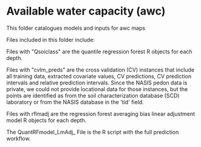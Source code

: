 # Available water capacity (awc)

This folder catalogues models and inputs for awc maps

Files included in this folder include:

Files with "Qsoiclass" are the quantile regression forest R objects for each depth.

Files with "cvlm_preds" are the cross validation (CV) instances that include all training data, extracted covariate values, CV predictions, CV prediction intervals and relative prediction intervals. Since the NASIS pedon data is private, we could not provide locational data for those instances, but the points are identified as from the soil characterization database (SCD) laboratory or from the NASIS database in the 'tid' field. 

Files with rflmadj are the regression forest averaging bias linear adjustment model R objects for each depth.

The QuantRFmodel_LmAdj_ File is the R script with the full prediction workflow.
